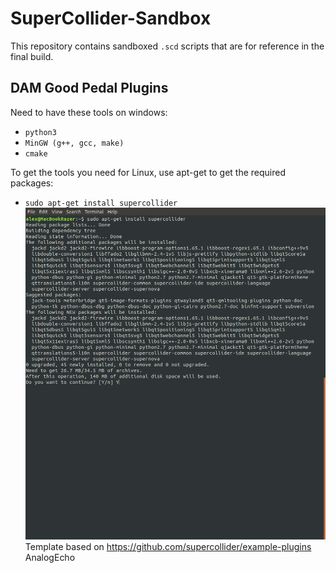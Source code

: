 # SuperCollider-Sandbox

This repository contains sandboxed ```.scd``` scripts that are for reference in the final build.

## DAM Good Pedal Plugins
Need to have these tools on windows:
- ``` python3 ```
- ``` MinGW (g++, gcc, make) ```
- ``` cmake ```

To get the tools you need for Linux, use apt-get to get the required packages:
- ```sudo apt-get install supercollider```
![SuperColliderInstall](SupercolliderInstall.png)
Template based on https://github.com/supercollider/example-plugins AnalogEcho
